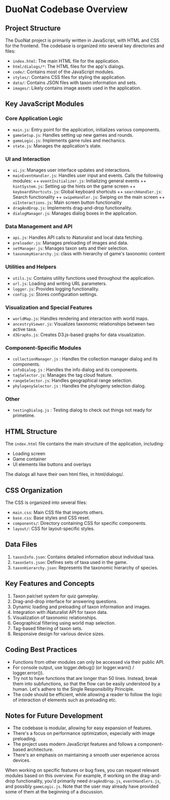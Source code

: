 # DuoNat Codebase Overview

## Project Structure

The DuoNat project is primarily written in JavaScript, with HTML and CSS for the frontend. The codebase is organized into several key directories and files:

- `index.html`: The main HTML file for the application.
- `html/dialogs/*`: The HTML files for the app's dialogs. 
- `code/`: Contains most of the JavaScript modules.
- `styles/`: Contains CSS files for styling the application.
- `data/`: Contains JSON files with taxon information and sets.
- `images/`: Likely contains image assets used in the application.

## Key JavaScript Modules

### Core Application Logic

+ `main.js`: Entry point for the application, initializes various components.
+ `gameSetup.js`: Handles setting up new games and rounds.
+ `gameLogic.js`: Implements game rules and mechanics.
+ `state.js`: Manages the application's state.

### UI and Interaction

+ `ui.js`: Manages user interface updates and interactions.
+ `mainEventHandler.js`: Handles user input and events. Calls the following modules:
++ `eventInitializer.js`: Initializing general events
++ `hintSystem.js`: Setting up the hints on the game screen
++ `keyboardShortcuts.js`: Global keyboard shortcuts
++ `searchHandler.js`: Search functionality
++ `swipeHandler.js`: Swiping on the main screen
++ `uiInteractions.js`: Main screen button functionality
+ `dragAndDrop.js`: Implements drag-and-drop functionality.
+ `dialogManager.js`: Manages dialog boxes in the application.


### Data Management and API

+ `api.js`: Handles API calls to iNaturalist and local data fetching.
+ `preloader.js`: Manages preloading of images and data.
+ `setManager.js`: Manages taxon sets and their selection.
+ `taxonomyHierarchy.js`: class with hierarchy of game's taxonomic content

### Utilities and Helpers

+ `utils.js`: Contains utility functions used throughout the application.
+ `url.js`: Loading and writing URL parameters.
+ `logger.js`: Provides logging functionality.
+ `config.js`: Stores configuration settings.

### Visualization and Special Features

+ `worldMap.js`: Handles rendering and interaction with world maps.
+ `ancestryViewer.js`: Visualizes taxonomic relationships between two active taxa.
+ `d3Graphs.js`: Creates D3.js-based graphs for data visualization.

### Component-Specific Modules

+ `collectionManager.js` : Handles the collection manager dialog and its components.
+ `infoDialog.js` : Handles the info dialog and its components.
+ `tagSelector.js`: Manages the tag cloud feature.
+ `rangeSelector.js`: Handles geographical range selection.
+ `phylogenySelector.js` : Handles the phylogeny selection dialog.

### Other
+ `testingDialog.js` : Testing dialog to check out things not ready for primetime.

## HTML Structure

The `index.html` file contains the main structure of the application, including:

- Loading screen
- Game container
- UI elements like buttons and overlays

The dialogs all have their own html files, in html/dialogs/.

## CSS Organization

The CSS is organized into several files:

- `main.css`: Main CSS file that imports others.
- `base.css`: Base styles and CSS reset.
- `components/`: Directory containing CSS for specific components.
- `layout/`: CSS for layout-specific styles.

## Data Files

1. `taxonInfo.json`: Contains detailed information about individual taxa.
2. `taxonSets.json`: Defines sets of taxa used in the game.
3. `taxonHierarchy.json`: Represents the taxonomic hierarchy of species.

## Key Features and Concepts

1. Taxon pair/set system for quiz gameplay.
2. Drag-and-drop interface for answering questions.
3. Dynamic loading and preloading of taxon information and images.
4. Integration with iNaturalist API for taxon data.
5. Visualization of taxonomic relationships.
6. Geographical filtering using world map selection.
7. Tag-based filtering of taxon sets.
8. Responsive design for various device sizes.

## Coding Best Practices

- Functions from other modules can only be accessed via their public API.
- For console output, use logger.debug() (or logger.warn() / logger.error()).
- Try not to have functions that are longer than 50 lines. Instead, break them into subfunctions, so that the flow can be easily understood by a human. Let's adhere to the Single Responsibility Principle.
- The code should be efficient, while allowing a reader to follow the logic of interaction of elements such as preloading etc.

## Notes for Future Development

- The codebase is modular, allowing for easy expansion of features.
- There's a focus on performance optimization, especially with image preloading.
- The project uses modern JavaScript features and follows a component-based architecture.
- There's an emphasis on maintaining a smooth user experience across devices.

When working on specific features or bug fixes, you can request relevant modules based on this overview. For example, if working on the drag-and-drop functionality, you'd primarily need `dragAndDrop.js`, `eventHandlers.js`, and possibly `gameLogic.js`. Note that the user may already have provided some of them at the beginning of a discussion.
